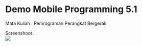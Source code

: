 # Demo Mobile Programming 5.1 
Mata Kuliah : Pemrograman Perangkat Bergerak

Screenshoot :<br>
<img src="/image/5-1ss1.png">